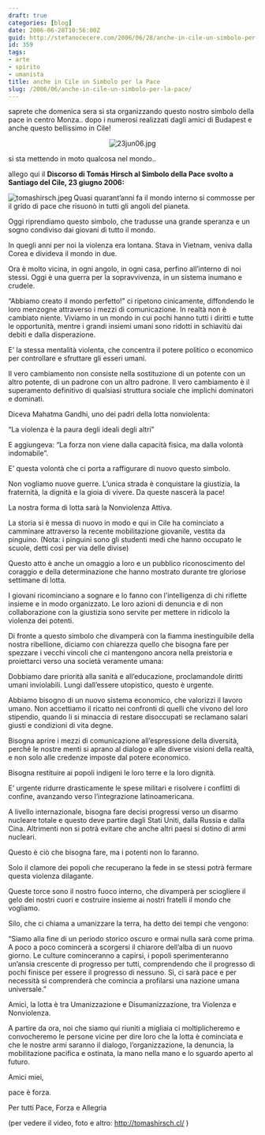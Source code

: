 ```yaml
---
draft: true
categories: [blog]
date: 2006-06-28T10:56:00Z
guid: http://stefanocecere.com/2006/06/28/anche-in-cile-un-simbolo-per-la-pace/
id: 359
tags:
- arte
- spirito
- umanista
title: anche in Cile un Simbolo per la Pace
slug: /2006/06/anche-in-cile-un-simbolo-per-la-pace/
---
```


saprete che domenica sera si sta organizzando questo nostro simbolo della pace in centro Monza.. dopo i numerosi realizzati dagli amici di Budapest e anche questo bellissimo in Cile!

<div style="text-align: center">
  <img id="image357" alt="23jun06.jpg" src="http://stefanocecere.com/wp-content/uploads/sites/3/2006/06/23jun06.jpg" />
</div>

si sta mettendo in moto qualcosa nel mondo..

allego qui il **Discorso di Tomás Hirsch al Simbolo della Pace svolto a Santiago del Cile, 23 giugno 2006:**

<img align="left" title="tomashirsch.jpeg" id="image358" alt="tomashirsch.jpeg" src="http://stefanocecere.com/wp-content/uploads/sites/3/2006/06/tomashirsch.jpeg" />Quasi quarant’anni fa il mondo interno si commosse per il grido di pace che risuonò in tutti gli angoli del pianeta.
  
Oggi riprendiamo questo simbolo, che tradusse una grande speranza e un sogno condiviso dai giovani di tutto il mondo.
  
In quegli anni per noi la violenza era lontana. Stava in Vietnam, veniva dalla Corea e divideva il mondo in due.
  
Ora è molto vicina, in ogni angolo, in ogni casa, perfino all’interno di noi stessi. Oggi è una guerra per la sopravvivenza, in un sistema inumano e crudele.
  
“Abbiamo creato il mondo perfetto!” ci ripetono cinicamente, diffondendo le loro menzogne attraverso i mezzi di comunicazione. In realtà non è cambiato niente. Viviamo in un mondo in cui pochi hanno tutti i diritti e tutte le opportunità, mentre i grandi insiemi umani sono ridotti in schiavitù dai debiti e dalla disperazione.
  
E’ la stessa mentalità violenta, che concentra il potere politico o economico per controllare e sfruttare gli esseri umani.
  
Il vero cambiamento non consiste nella sostituzione di un potente con un altro potente, di un padrone con un altro padrone. Il vero cambiamento è il superamento definitivo di qualsiasi struttura sociale che implichi dominatori e dominati.
  
Diceva Mahatma Gandhi, uno dei padri della lotta nonviolenta:
  
“La violenza è la paura degli ideali degli altri”
  
E aggiungeva: “La forza non viene dalla capacità fisica, ma dalla volontà indomabile”.
  
E’ questa volontà che ci porta a raffigurare di nuovo questo simbolo.
  
Non vogliamo nuove guerre. L’unica strada è conquistare la giustizia, la fraternità, la dignità e la gioia di vivere. Da queste nascerà la pace!
  
La nostra forma di lotta sarà la Nonviolenza Attiva.
  
La storia si è messa di nuovo in modo e qui in Cile ha cominciato a camminare attraverso la recente mobilitazione giovanile, vestita da pinguino. (Nota: i pinguini sono gli studenti medi che hanno occupato le scuole, detti così per via delle divise)
  
Questo atto è anche un omaggio a loro e un pubblico riconoscimento del coraggio e della determinazione che hanno mostrato durante tre gloriose settimane di lotta.
  
I giovani ricominciano a sognare e lo fanno con l’intelligenza di chi riflette insieme e in modo organizzato. Le loro azioni di denuncia e di non collaborazione con la giustizia sono servite per mettere in ridicolo la violenza dei potenti.
  
Di fronte a questo simbolo che divamperà con la fiamma inestinguibile della nostra ribellione, diciamo con chiarezza quello che bisogna fare per spezzare i vecchi vincoli che ci mantengono ancora nella preistoria e proiettarci verso una società veramente umana:
  
Dobbiamo dare priorità alla sanità e all’educazione, proclamandole diritti umani inviolabili. Lungi dall’essere utopistico, questo è urgente.
  
Abbiamo bisogno di un nuovo sistema economico, che valorizzi il lavoro umano. Non accettiamo il ricatto nei confronti di quelli che vivono del loro stipendio, quando li si minaccia di restare disoccupati se reclamano salari giusti e condizioni di vita degne.
  
Bisogna aprire i mezzi di comunicazione all’espressione della diversità, perché le nostre menti si aprano al dialogo e alle diverse visioni della realtà, e non solo alle credenze imposte dal potere economico.
  
Bisogna restituire ai popoli indigeni le loro terre e la loro dignità.
  
E’ urgente ridurre drasticamente le spese militari e risolvere i conflitti di confine, avanzando verso l’integrazione latinoamericana.
  
A livello internazionale, bisogna fare decisi progressi verso un disarmo nucleare totale e questo deve partire dagli Stati Uniti, dalla Russia e dalla Cina. Altrimenti non si potrà evitare che anche altri paesi si dotino di armi nucleari.
  
Questo è ciò che bisogna fare, ma i potenti non lo faranno.
  
Solo il clamore dei popoli che recuperano la fede in se stessi potrà fermare questa violenza dilagante.
  
Queste torce sono il nostro fuoco interno, che divamperà per sciogliere il gelo dei nostri cuori e costruire insieme ai nostri fratelli il mondo che vogliamo.
  
Silo, che ci chiama a umanizzare la terra, ha detto dei tempi che vengono:
  
“Siamo alla fine di un periodo storico oscuro e ormai nulla sarà come prima. A poco a poco comincerà a scorgersi il chiarore dell’alba di un nuovo giorno. Le culture cominceranno a capirsi, i popoli sperimenteranno un’ansia crescente di progresso per tutti, comprendendo che il progresso di pochi finisce per essere il progresso di nessuno. Sì, ci sarà pace e per necessità si comprenderà che comincia a profilarsi una nazione umana universale.”
  
Amici, la lotta è tra Umanizzazione e Disumanizzazione, tra Violenza e Nonviolenza.
  
A partire da ora, noi che siamo qui riuniti a migliaia ci moltiplicheremo e convocheremo le persone vicine per dire loro che la lotta è cominciata e che le nostre armi saranno il dialogo, l’organizzazione, la denuncia, la mobilitazione pacifica e ostinata, la mano nella mano e lo sguardo aperto al futuro.
  
Amici miei,
  
pace è forza.
  
Per tutti Pace, Forza e Allegria

(per vedere il video, foto e altro: <a target="_blank" href="http://tomashirsch.cl/">http://tomashirsch.cl/</a> )